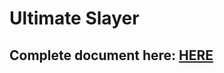 # Ultimate Slayer


## Complete document here: [HERE](https://docs.google.com/document/d/1Azm-SnElBS1wsg5BLNJeUGBo8AFkpEeqY1H2vdePgiY/)
